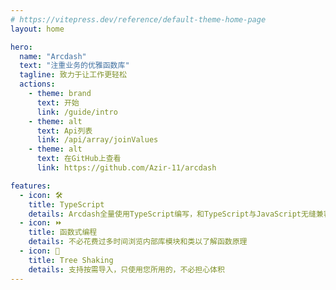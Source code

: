 ```yaml
---
# https://vitepress.dev/reference/default-theme-home-page
layout: home

hero:
  name: "Arcdash"
  text: "注重业务的优雅函数库"
  tagline: 致力于让工作更轻松
  actions:
    - theme: brand
      text: 开始
      link: /guide/intro
    - theme: alt
      text: Api列表
      link: /api/array/joinValues
    - theme: alt
      text: 在GitHub上查看
      link: https://github.com/Azir-11/arcdash

features:
  - icon: 🛠️
    title: TypeScript
    details: Arcdash全量使用TypeScript编写，和TypeScript与JavaScript无缝兼容
  - icon: ⏩
    title: 函数式编程
    details: 不必花费过多时间浏览内部库模块和类以了解函数原理
  - icon: 🌳
    title: Tree Shaking
    details: 支持按需导入，只使用您所用的，不必担心体积
---
```

